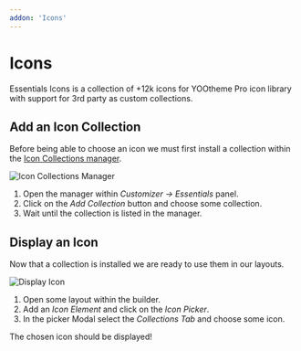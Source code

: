 ```yaml
---
addon: 'Icons'
---
```


# Icons

Essentials Icons is a collection of +12k icons for YOOtheme Pro icon library with support for 3rd party as custom collections.

<!--@include: ../_partials/enable-addon.md-->

## Add an Icon Collection

Before being able to choose an icon we must first install a collection within the [Icon Collections manager](../../settings#icon-collections).

![Icon Collections Manager](../../assets/icon-collections-manager.gif)

1. Open the manager within _Customizer -> Essentials_ panel.
1. Click on the _Add Collection_ button and choose some collection.
1. Wait until the collection is listed in the manager.

## Display an Icon

Now that a collection is installed we are ready to use them in our layouts.

![Display Icon](./assets/display-icon.gif)

1. Open some layout within the builder.
1. Add an _Icon Element_ and click on the _Icon Picker_.
1. In the picker Modal select the _Collections Tab_ and choose some icon.

The chosen icon should be displayed!
